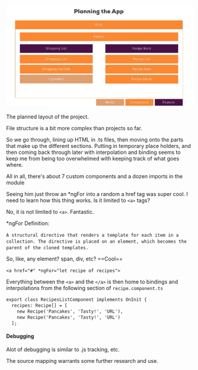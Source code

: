 ![Alt text](image.png)

The planned layout of the project.

File structure is a bit more complex than projects so far.

So we go through, lining up HTML in .ts files, then moving onto the parts that make up the different sections. Putting in temporary place holders, and then coming back through later with interpolation and binding seems to keep me from being too overwhelmed with keeping track of what goes where.

All in all, there's about 7 custom components and a dozen imports in the module

Seeing him just throw an \*ngFor into a random a href tag was super cool. I need to learn how this thing works. Is it limited to `<a>` tags?

No, it is not limited to `<a>`. Fantastic.

\*ngFor Definition:

`A structural directive that renders a template for each item in a collection. The directive is placed on an element, which becomes the parent of the cloned templates.`

So, like, any element? span, div, etc? ==Cool==

`<a href="#" *ngFor="let recipe of recipes">`

Everything between the `<a>` and the `</a>` is then home to bindings and interpolations from the following section of `recipe.component.ts`

```
export class RecipesListComponent implements OnInit {
  recipes: Recipe[] = [
    new Recipe('Pancakes', 'Tasty!', 'URL'),
    new Recipe('Pancakes', 'Tasty!', 'URL')
  ];
```

#### Debugging

Alot of debugging is similar to .js tracking, etc.

The source mapping warrants some further research and use.
